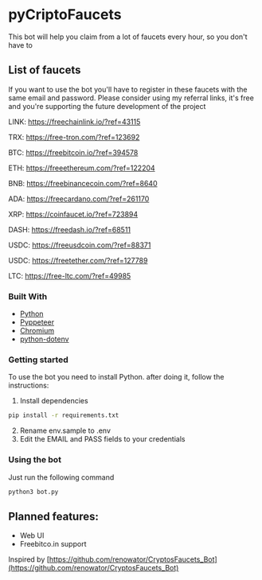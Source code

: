 # pyCriptoFaucets

This bot will help you claim from a lot of faucets every hour, so you don't have to


## List of faucets
If you want to use the bot you'll have to register in these faucets with the same email and password. Please consider using my referral links, it's free and you're supporting the future development of the project

LINK: https://freechainlink.io/?ref=43115

TRX: https://free-tron.com/?ref=123692

BTC: https://freebitcoin.io/?ref=394578

ETH: https://freeethereum.com/?ref=122204

BNB: https://freebinancecoin.com/?ref=8640

ADA: https://freecardano.com/?ref=261170

XRP: https://coinfaucet.io/?ref=723894

DASH: https://freedash.io/?ref=68511

USDC: https://freeusdcoin.com/?ref=88371

USDC: https://freetether.com/?ref=127789

LTC: https://free-ltc.com/?ref=49985

### Built With
* [Python](https://www.python.org/)
* [Pyppeteer](https://github.com/pyppeteer/pyppeteer)
* [Chromium](https://www.chromium.org/)
* [python-dotenv](https://github.com/theskumar/python-dotenv)


### Getting started

To use the bot you need to install Python. after doing it, follow the instructions:
1. Install dependencies
```sh
pip install -r requirements.txt
```
2. Rename env.sample to .env
3. Edit the EMAIL and PASS fields to your credentials

### Using the bot

Just run the following command
```sh
python3 bot.py
```

## Planned features:
* Web UI
* Freebitco.in support

Inspired by [https://github.com/renowator/CryptosFaucets_Bot](https://github.com/renowator/CryptosFaucets_Bot)
